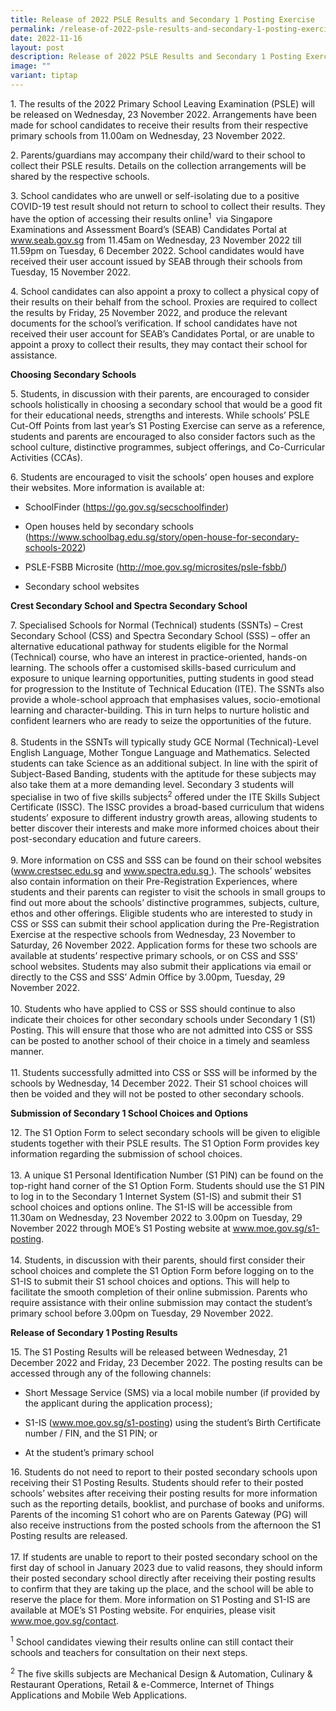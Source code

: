 ```yaml
---
title: Release of 2022 PSLE Results and Secondary 1 Posting Exercise
permalink: /release-of-2022-psle-results-and-secondary-1-posting-exercise/
date: 2022-11-16
layout: post
description: Release of 2022 PSLE Results and Secondary 1 Posting Exercise
image: ""
variant: tiptap
---
```

<p>1. The results of the 2022 Primary School Leaving Examination (PSLE) will
be released on Wednesday, 23 November 2022. Arrangements have been made
for school candidates to receive their results from their respective primary
schools from 11.00am on Wednesday, 23 November 2022.</p>
<p>2. Parents/guardians may accompany their child/ward to their school to
collect their PSLE results. Details on the collection arrangements will
be shared by the respective schools.</p>
<p>3. School candidates who are unwell or self-isolating due to a positive
COVID-19 test result should not return to school to collect their results.
They have the option of accessing their results online<sup>1</sup>&nbsp;
via Singapore Examinations and Assessment Board’s (SEAB) Candidates Portal
at <a href="http://www.seab.gov.sg/" rel="noopener noreferrer nofollow" target="_blank"><u>www.seab.gov.sg</u></a> from
11.45am on Wednesday, 23 November 2022 till 11.59pm on Tuesday, 6 December
2022. School candidates would have received their user account issued by
SEAB through their schools from Tuesday, 15 November 2022.</p>
<p>4. School candidates can also appoint a proxy to collect a physical copy
of their results on their behalf from the school. Proxies are required
to collect the results by Friday, 25 November 2022, and produce the relevant
documents for the school’s verification. If school candidates have not
received their user account for SEAB’s Candidates Portal, or are unable
to appoint a proxy to collect their results, they may contact their school
for assistance.&nbsp;</p>
<p><strong>Choosing Secondary Schools</strong>
</p>
<p>5.&nbsp;Students, in discussion with their parents, are encouraged to
consider schools holistically in choosing a secondary school that would
be a good fit for their educational needs, strengths and interests. While
schools’ PSLE Cut-Off Points from last year’s S1 Posting Exercise can serve
as a reference, students and parents are encouraged to also consider factors
such as the school culture, distinctive programmes, subject offerings,
and Co-Curricular Activities (CCAs).</p>
<p>6. Students are encouraged to visit the schools’ open houses and explore
their websites. More information is available at:</p>
<ul data-tight="true" class="tight">
<li>
<p>SchoolFinder (<a href="http://www.seab.gov.sg/" rel="noopener noreferrer nofollow" target="_blank"><u>https://go.gov.sg/secschoolfinder</u></a>)</p>
</li>
<li>
<p>Open houses held by secondary schools (<a href="http://www.seab.gov.sg/" rel="noopener noreferrer nofollow" target="_blank"><u>https://www.schoolbag.edu.sg/story/open-house-for-secondary-schools-2022</u></a>)</p>
</li>
<li>
<p>PSLE-FSBB Microsite (<a href="http://www.seab.gov.sg/" rel="noopener noreferrer nofollow" target="_blank"><u>http://moe.gov.sg/microsites/psle-fsbb/</u></a>)</p>
</li>
<li>
<p>Secondary school websites</p>
</li>
</ul>
<p><strong>Crest Secondary School and Spectra Secondary School</strong>
</p>
<p>7. Specialised Schools for Normal (Technical) students (SSNTs) – Crest
Secondary School (CSS) and Spectra Secondary School (SSS) – offer an alternative
educational pathway for students eligible for the Normal (Technical) course,
who have an interest in practice-oriented, hands-on learning. The schools
offer a customised skills-based curriculum and exposure to unique learning
opportunities, putting students in good stead for progression to the Institute
of Technical Education (ITE). The SSNTs also provide a whole-school approach
that emphasises values, socio-emotional learning and character-building.
This in turn helps to nurture holistic and confident learners who are ready
to seize the opportunities of the future.&nbsp;
<br>
<br>8. Students in the SSNTs will typically study GCE Normal (Technical)-Level
English Language, Mother Tongue Language and Mathematics. Selected students
can take Science as an additional subject. In line with the spirit of Subject-Based
Banding, students with the aptitude for these subjects may also take them
at a more demanding level. Secondary 3 students will specialise in two
of five skills subjects<sup>2</sup> offered under the ITE Skills Subject
Certificate (ISSC). The ISSC provides a broad-based curriculum that widens
students’ exposure to different industry growth areas, allowing students
to better discover their interests and make more informed choices about
their post-secondary education and future careers.&nbsp;
<br>
<br>9. More information on CSS and SSS can be found on their school websites
(<a href="http://www.seab.gov.sg/" rel="noopener noreferrer nofollow" target="_blank"><u>www.crestsec.edu.sg</u></a> and
<a href="http://www.seab.gov.sg/" rel="noopener noreferrer nofollow" target="_blank"><u>www.spectra.edu.sg</u>
</a>). The schools’ websites also contain information on their Pre-Registration
Experiences, where students and their parents can register to visit the
schools in small groups to find out more about the schools’ distinctive
programmes, subjects, culture, ethos and other offerings. Eligible students
who are interested to study in CSS or SSS can submit their school application
during the Pre-Registration Exercise at the respective schools from Wednesday,
23 November to Saturday, 26 November 2022. Application forms for these
two schools are available at students’ respective primary schools, or on
CSS and SSS’ school websites. Students may also submit their applications
via email or directly to the CSS and SSS’ Admin Office by 3.00pm, Tuesday,
29 November 2022.
<br>
<br>10. Students who have applied to CSS or SSS should continue to also indicate
their choices for other secondary schools under Secondary 1 (S1) Posting.
This will ensure that those who are not admitted into CSS or SSS can be
posted to another school of their choice in a timely and seamless manner.&nbsp;
<br>
<br>11. Students successfully admitted into CSS or SSS will be informed by
the schools by Wednesday, 14 December 2022. Their S1 school choices will
then be voided and they will not be posted to other secondary schools.</p>
<p><strong>Submission of Secondary 1 School Choices and Options</strong>
</p>
<p>12. The S1 Option Form to select secondary schools will be given to eligible
students together with their PSLE results. The S1 Option Form provides
key information regarding the submission of school choices.
<br>
<br>13. A unique S1 Personal Identification Number (S1 PIN) can be found on
the top-right hand corner of the S1 Option Form. Students should use the
S1 PIN to log in to the Secondary 1 Internet System (S1-IS) and submit
their S1 school choices and options online. The S1-IS will be accessible
from 11.30am on Wednesday, 23 November 2022 to 3.00pm on Tuesday, 29 November
2022 through MOE’s S1 Posting website at <a href="http://www.seab.gov.sg/" rel="noopener noreferrer nofollow" target="_blank"><u>www.moe.gov.sg/s1-posting</u></a>.&nbsp;
<br>
<br>14. Students, in discussion with their parents, should first consider
their school choices and complete the S1 Option Form before logging on
to the S1-IS to submit their S1 school choices and options. This will help
to facilitate the smooth completion of their online submission. Parents
who require assistance with their online submission may contact the student’s
primary school before 3.00pm on Tuesday, 29 November 2022.</p>
<p><strong>Release of Secondary 1 Posting Results</strong>
</p>
<p>15. The S1 Posting Results will be released between Wednesday, 21 December
2022 and Friday, 23 December 2022. The posting results can be accessed
through any of the following channels:
<br>
</p>
<ul data-tight="true" class="tight">
<li>
<p>Short Message Service (SMS) via a local mobile number (if provided by
the applicant during the application process);</p>
</li>
<li>
<p>S1-IS (<a href="http://www.seab.gov.sg/" rel="noopener noreferrer nofollow" target="_blank"><u>www.moe.gov.sg/s1-posting</u></a>)
using the student’s Birth Certificate number / FIN, and the S1 PIN; or</p>
</li>
<li>
<p>At the student’s primary school</p>
</li>
</ul>
<p>16. Students do not need to report to their posted secondary schools upon
receiving their S1 Posting Results. Students should refer to their posted
schools’ websites after receiving their posting results for more information
such as the reporting details, booklist, and purchase of books and uniforms.
Parents of the incoming S1 cohort who are on Parents Gateway (PG) will
also receive instructions from the posted schools from the afternoon the
S1 Posting results are released.&nbsp;
<br>
<br>17. If students are unable to report to their posted secondary school
on the first day of school in January 2023 due to valid reasons, they should
inform their posted secondary school directly after receiving their posting
results to confirm that they are taking up the place, and the school will
be able to reserve the place for them. More information on S1 Posting and
S1-IS are available at MOE’s S1 Posting website. For enquiries, please
visit <a href="http://www.seab.gov.sg/" rel="noopener noreferrer nofollow" target="_blank"><u>www.moe.gov.sg/contact</u></a>.</p>
<p><sup>1</sup> School candidates viewing their results online can still contact
their schools and teachers for consultation on their next steps.</p>
<p><sup>2</sup> The five skills subjects are Mechanical Design &amp; Automation,
Culinary &amp; Restaurant Operations, Retail &amp; e-Commerce, Internet
of Things Applications and Mobile Web Applications.</p>
